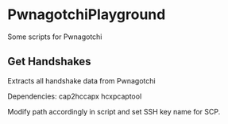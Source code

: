 # PwnagotchiPlayground
Some scripts for Pwnagotchi

## Get Handshakes
Extracts all handshake data from Pwnagotchi

Dependencies:
cap2hccapx
hcxpcaptool

Modify path accordingly in script and set SSH key name for SCP.
